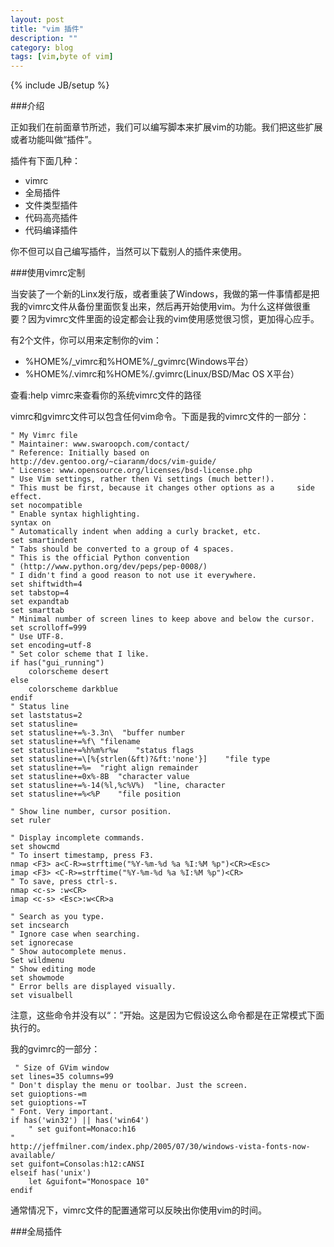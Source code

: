 ```yaml
---
layout: post
title: "vim 插件"
description: ""
category: blog
tags: [vim,byte of vim]
---
```

{% include JB/setup %}

###介绍

正如我们在前面章节所述，我们可以编写脚本来扩展vim的功能。我们把这些扩展或者功能叫做“插件”。

插件有下面几种：

+ vimrc
+ 全局插件
+ 文件类型插件
+ 代码高亮插件
+ 代码编译插件

你不但可以自己编写插件，当然可以下载别人的插件来使用。

###使用vimrc定制

当安装了一个新的Linx发行版，或者重装了Windows，我做的第一件事情都是把我的vimrc文件从备份里面恢复出来，然后再开始使用vim。为什么这样做很重要？因为vimrc文件里面的设定都会让我的vim使用感觉很习惯，更加得心应手。

有2个文件，你可以用来定制你的vim：

* %HOME%/_vimrc和%HOME%/_gvimrc(Windows平台）
* %HOME%/.vimrc和%HOME%/.gvimrc(Linux/BSD/Mac OS X平台） 

查看:help vimrc来查看你的系统vimrc文件的路径

vimrc和gvimrc文件可以包含任何vim命令。下面是我的vimrc文件的一部分：

	" My Vimrc file
	" Maintainer: www.swaroopch.com/contact/
	" Reference: Initially based on
	http://dev.gentoo.org/~ciaranm/docs/vim-guide/
	" License: www.opensource.org/licenses/bsd-license.php
	" Use Vim settings, rather then Vi settings (much better!).
	" This must be first, because it changes other options as a 	side
	effect.
	set nocompatible
	" Enable syntax highlighting.
	syntax on
	" Automatically indent when adding a curly bracket, etc.
	set smartindent
	" Tabs should be converted to a group of 4 spaces.
	" This is the official Python convention
	" (http://www.python.org/dev/peps/pep-0008/)
	" I didn't find a good reason to not use it everywhere.
	set shiftwidth=4
	set tabstop=4
	set expandtab
	set smarttab
	" Minimal number of screen lines to keep above and below the cursor.
	set scrolloff=999
	" Use UTF-8.
	set encoding=utf-8
	" Set color scheme that I like.
	if has("gui_running")
		colorscheme desert
	else
		colorscheme darkblue
	endif
	" Status line
	set laststatus=2
	set statusline=
	set statusline+=%-3.3n\  "buffer number
	set statusline+=%f\	"filename
	set statusline+=%h%m%r%w	"status flags
	set statusline+=\[%{strlen(&ft)?&ft:'none'}]	"file type
	set statusline+=%=	"right align remainder
	set statusline+=0x%-8B	"character value
	set statusline+=%-14(%l,%c%V%)	"line, character
	set statusline+=%<%P	"file position

	" Show line number, cursor position.
	set ruler

	" Display incomplete commands.
	set showcmd
	" To insert timestamp, press F3.
	nmap <F3> a<C-R>=strftime("%Y-%m-%d %a %I:%M %p")<CR><Esc>
	imap <F3> <C-R>=strftime("%Y-%m-%d %a %I:%M %p")<CR>
	" To save, press ctrl-s.
	nmap <c-s> :w<CR>
	imap <c-s> <Esc>:w<CR>a
	
	" Search as you type.
	set incsearch
	" Ignore case when searching.
	set ignorecase
	" Show autocomplete menus.
	Set wildmenu
	" Show editing mode
	set showmode
	" Error bells are displayed visually.
	set visualbell

注意，这些命令并没有以“：”开始。这是因为它假设这么命令都是在正常模式下面执行的。

我的gvimrc的一部分：

	 " Size of GVim window
	set lines=35 columns=99
	" Don't display the menu or toolbar. Just the screen.
	set guioptions-=m
	set guioptions-=T
	" Font. Very important.
	if has('win32') || has('win64')
		" set guifont=Monaco:h16
	"
	http://jeffmilner.com/index.php/2005/07/30/windows-vista-fonts-now-available/
	set guifont=Consolas:h12:cANSI
	elseif has('unix')
		let &guifont="Monospace 10"
	endif

通常情况下，vimrc文件的配置通常可以反映出你使用vim的时间。

###全局插件
	
